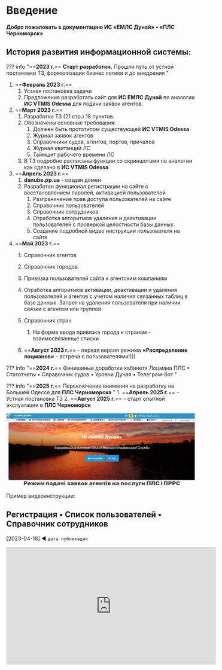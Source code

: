# **Введение**

**Добро пожаловать в документацию ИС «ЕМЛС Дунай» • «ПЛС Черноморск»**

## **История развития информационной системы:**
??? info "==**2023 г.**== **Старт разработки.** Прошли путь от устной постановки ТЗ, формализации бизнес логики и до внедрения  "
1. ==**Февраль 2023 г.**== 
    1. Устная постановка задачи
    2.  Предложения разработать сайт для **ИС ЕМЛС Дунай** по аналогии **ИС VTMIS Odessa** для подачи заявок агентов.
2. ==**Март 2023 г.**==  
    1. Разработка ТЗ (21 стр.) 18 пунктов.
    2. Обозначены основные требования:
        1. Должен быть прототипом существующей **ИС VTMIS Odessa**
        2. Журнал заявок агентов
        3. Справочники судов, агентов, портов, причалов
        4. Журнал квитанций ЛС
        5. Таймшит рабочего времени ЛС
    3. В ТЗ подробно расписаны функции со скриншотами по аналогии как сделано в **ИС VTMIS Odessa**
3. ==**Апрель 2023 г.**== 
    1. **danube.pp.ua** - создан домен
    2. Разработан функционал регистрации на сайте с восстановлением паролей, активацией пользователей
        1. Разграничение прав доступа пользователей на сайте
        2. Справочник пользователей
        3. Справочник сотрудников
        4. Отработка алгоритмов удаления и деактивации пользователей с проверкой целостности базы данных
        5. Создание подробной видео инструкции пользователя на сайте
4. ==**Май 2023 г.**==
    1. Справочник агентов
    2. Справочник городов
    3. Привязка пользователей сайта к агентским компаниям
    4. Отработка алгоритмов активации, деактивации и удаления пользователей и агентов с учетом наличия связанных таблиц в базе данных. Запрет на удаления пользователя при наличии связки с агентом или группой
    5. Справочник стран
        1. На форме ввода привязка города к странам - взаимосвязанные списки  

    6. ==**Август 2023 г.**== - первая версия режима **«Распределение лоцманов»** - встреча с пользователями!)))

??? info "==**2024 г.**== Финишиные доработки кабинета Лоцмана ПЛС • Статотчеты • Справочник судов • Уровни Дуная • Телеграм-бот  "

??? info "==**2025 г.**== Переключение внимания на разработку на Большей Одессе для **ПЛС Черноморска**  "
    1. ==**Апрель 2025 г.**== - Устная постановка ТЗ
    2. ==**Август 2025 г.**== - старт опытной экслуатации в **ПЛС Черноморск**

![Скриншот главной страницы сайта](images/home.png)

Пример видеоинструкции:
## Регистрация • Список пользователей • Справочник сотрудников
[2023-04-18] ◄ `дата публикации`
<iframe width="560" height="315" src="https://www.youtube.com/embed/DF62pfl90vY" frameborder="0" allowfullscreen></iframe>
